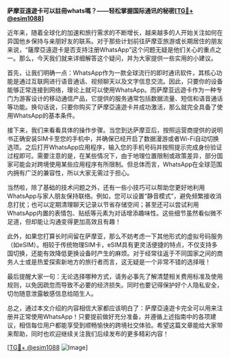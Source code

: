 **萨摩亚遠遊卡可以註冊whats嗎？——轻松掌握国际通讯的秘密[[TG💪+ @esim1088](https://t.me/s/esim1088)]**

近年来，随着全球化的加速和旅行需求的不断增长，越来越多的人开始关注如何在异国他乡保持与亲朋好友的联系。对于那些计划前往萨摩亚旅游或长期居住的朋友来说，“薩摩亞遠遊卡是否支持注册WhatsApp”这个问题无疑是他们关心的重点之一。那么，今天我们就来详细解答这个疑问，并为大家提供一些实用的小建议。

首先，让我们明确一点：WhatsApp作为一款全球流行的即时通讯软件，其核心功能是通过互联网进行语音通话、视频聊天以及文字信息交流。因此，只要你的设备能够正常连接到网络，理论上就可以使用WhatsApp。而萨摩亚远遊卡作为一种专门为游客设计的移动通信产品，它提供的服务通常包括数据流量、短信和语音通话等功能。换句话说，只要你购买了萨摩亞遠遊卡并成功激活，那么就完全具备了使用WhatsApp的基本条件。

接下来，我们来看看具体的操作步骤。当您到达萨摩亚后，按照运营商提供的说明书正确安装SIM卡至您的手机中，并确保已经开启了数据漫游或者Wi-Fi自动切换选项。之后打开WhatsApp应用程序，输入您的手机号码并按照提示完成身份验证过程即可。需要注意的是，在某些情况下，由于地理位置限制或政策差异，部分国家可能会对跨境使用某些应用程序有所限制。但总体而言，WhatsApp在全球范围内拥有广泛的兼容性，所以大家无需过于担心。

当然啦，除了基础的技术问题之外，还有一些小技巧可以帮助您更好地利用WhatsApp与家人朋友保持联络。例如，您可以设置“静音模式”，避免频繁接收消息打扰；也可以定期清理聊天记录以节省存储空间；甚至还可以尝试利用WhatsApp内置的表情包、贴纸等元素为对话增添趣味性。这些细节虽然看似微不足道，但却能让沟通变得更加高效且有趣！

此外，如果您打算长时间留在萨摩亚，那么不妨考虑一下其他形式的虚拟号码服务（如eSIM）。相较于传统物理SIM卡，eSIM具有更灵活便捷的特点，不仅支持多国切换，还能有效降低更换设备时产生的麻烦。对于经常往返于不同国家之间的商务人士或是热爱探索新地方的旅行者而言，这无疑是一个非常不错的选择哦！

最后提醒大家一句：无论选择哪种方式，请务必事先了解清楚相关费用标准及使用规则，以免因疏忽而导致不必要的经济损失。同时也要记得保护好个人隐私安全，切勿随意泄露敏感信息给陌生人。

总之，通过本文介绍的内容相信大家都应该明白了：萨摩亞遠遊卡完全可以用来注册并正常使用WhatsApp！只要提前做好充分准备，并遵循上述指南中的各项建议，相信每位用户都能享受到顺畅愉快的跨境社交体验。希望这篇文章能给大家带来帮助，同时也欢迎继续关注我们后续发布的更多精彩内容！

[[TG💪+ @esim1088](https://t.me/s/esim1088) ![Image](https://i.postimg.cc/4NQfJmqS/Snipaste-2025-05-13-00-14-12.png)]